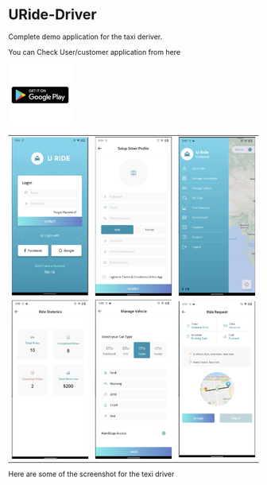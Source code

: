 # URide-Driver

Complete demo application for the taxi deriver. 

You can Check User/customer application from here 


<a href="https://play.google.com/store/apps/details?id=com.uridedriver">
  <img src="/images/playstoreicon.png" width="128"/>
</a>

<table>
  <tr> 
      <td> <img src="/images/image_1.png" width="300"/> </td>
      <td> <img src="/images/image_2.png" width="300"/> </td>
      <td> <img src="/images/image_3.png" width="300"/> </td>
  </tr>
  <tr> 
      <td> <img src="/images/image_4.png" width="300"/> </td>
      <td> <img src="/images/image_5.png" width="300"/> </td>
      <td> <img src="/images/image_6.png" width="300"/> </td>
  </tr>
</table>

Here are some of the screenshot for the texi driver 

